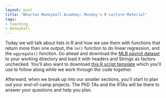 ```yaml
---
layout: post
title: "Wharton Moneyball Academy: Monday's R Lecture Material"
tags:
- teaching
- moneyball
---
```


Today we will talk about lists in R and how we use them with functions that return more than one output, the `lm()` function to do linear regression, and the `aggregate()` function. Go ahead and download the [MLB payroll dataset](../../../assets/moneyball/mlb_team_payroll.csv) to your working directory and load it with headers and Strings as factors unchecked. You'll also want to download [this R script template](../../../assets/moneyball/regression_lecture.R) which you'll use to follow along while we work through the code together.

Afterward, when we break up into our smaller sections, you'll start to plan out your end-of-camp projects. The PhD TAs and the RTAs will be there to answer your questions and help you plan.
